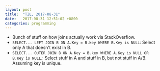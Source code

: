 ```yaml
---
layout: post
title:  "TIL, 2017-08-31"
date:   2017-08-31 12:51:02 +0800
categories: programming
---
```


- Bunch of stuff on how joins actually work via StackOverflow.
- `SELECT... LEFT JOIN B ON A.Key = B.key WHERE B.Key is NULL`: Select only A that doesn't exist in B.
- `SELECT... OUTER JOIN B ON A.Key = B.key WHERE A.Key is NULL OR B.Key is NULL`.: Select stuff in A and stuff in B, but not stuff in A/B. Assuming key is unique.
